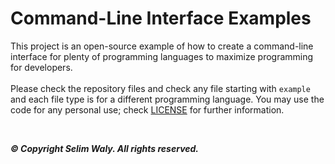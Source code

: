 # Command-Line Interface Examples
This project is an open-source example of how to create a command-line interface for plenty of programming languages to maximize programming for developers.
<br>
<br>
Please check the repository files and check any file starting with `example` and each file type is for a different programming language. You may use the code for any personal use; check [LICENSE](LICENSE) for further information.

<br>

***&copy; Copyright Selim Waly. All rights reserved.***

